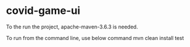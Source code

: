 # covid-game-ui

To the run the project, apache-maven-3.6.3 is needed.

To run from the command line, use below command
mvn clean install test 
